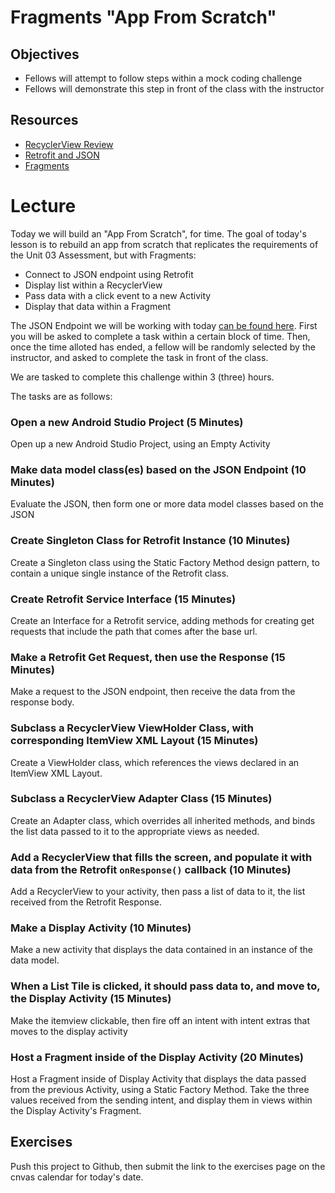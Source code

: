 # Fragments "App From Scratch"

## Objectives
* Fellows will attempt to follow steps within a mock coding challenge
* Fellows will demonstrate this step in front of the class with the instructor

## Resources
* [RecyclerView Review](https://github.com/joinpursuit/Pursuit-Core-Android/blob/master/cohort_5.4/unit_02/02_20_recyclerview_review.md) 
* [Retrofit and JSON](https://github.com/joinpursuit/Pursuit-Core-Android/edit/master/cohort_5.4/unit_03/03_18_json_app_from_scratch.md)
* [Fragments](https://github.com/joinpursuit/Pursuit-Core-Android/blob/master/cohort_5.4/unit_04/04_04_fragments_and_fragment_transactions.md)

# Lecture

Today we will build an "App From Scratch", for time. The goal of today's lesson is to rebuild an app from scratch that replicates the requirements of the Unit 03 Assessment, but with Fragments:
* Connect to JSON endpoint using Retrofit
* Display list within a RecyclerView
* Pass data with a click event to a new Activity
* Display that data within a Fragment

The JSON Endpoint we will be working with today [can be found here](https://raw.githubusercontent.com/JDVila/storybook/master/planets.json). First you will be asked to complete a task within a certain block of time. Then, once the time alloted has ended, a fellow will be randomly selected by the instructor, and asked to complete the task in front of the class.

We are tasked to complete this challenge within 3 (three) hours.

The tasks are as follows:
### Open a new Android Studio Project (5 Minutes)
Open up a new Android Studio Project, using an Empty Activity

### Make data model class(es) based on the JSON Endpoint (10 Minutes)
Evaluate the JSON, then form one or more data model classes based on the JSON

### Create Singleton Class for Retrofit Instance (10 Minutes)
Create a Singleton class using the Static Factory Method design pattern, to contain a unique single instance of the Retrofit class.

### Create Retrofit Service Interface (15 Minutes)
Create an Interface for a Retrofit service, adding methods for creating get requests that include the path that comes after the base url.

### Make a Retrofit Get Request, then use the Response (15 Minutes)
Make a request to the JSON endpoint, then receive the data from the response body.

### Subclass a RecyclerView ViewHolder Class, with corresponding ItemView XML Layout (15 Minutes)
Create a ViewHolder class, which references the views declared in an ItemView XML Layout.

### Subclass a RecyclerView Adapter Class (15 Minutes)
Create an Adapter class, which overrides all inherited methods, and binds the list data passed to it to the appropriate views as needed.

### Add a RecyclerView that fills the screen, and populate it with data from the Retrofit `onResponse()` callback (10 Minutes)
Add a RecyclerView to your activity, then pass a list of data to it, the list received from the Retrofit Response.

### Make a Display Activity (10 Minutes)
Make a new activity that displays the data contained in an instance of the data model.

### When a List Tile is clicked, it should pass data to, and move to, the Display Activity (15 Minutes)
Make the itemview clickable, then fire off an intent with intent extras that moves to the display activity

### Host a Fragment inside of the Display Activity (20 Minutes)
Host a Fragment inside of Display Activity that displays the data passed from the previous Activity, using a Static Factory Method.
Take the three values received from the sending intent, and display them in views within the Display Activity's Fragment.

## Exercises
Push this project to Github, then submit the link to the exercises page on the cnvas calendar for today's date.

